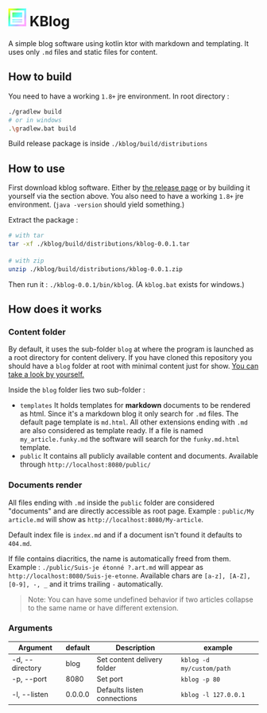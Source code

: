 # ![kblog Logo](logo.png) KBlog

A simple blog software using kotlin ktor with markdown and templating. It uses only `.md` files and static files for
content.

## How to build

You need to have a working `1.8+` jre environment. In root directory :

```bash
./gradlew build
# or in windows
.\gradlew.bat build
```

Build release package is inside `./kblog/build/distributions`

## How to use

First download kblog software. Either by [the release page](https://github.com/L-Briand/kblog/releases) or by building
it yourself via the section above. You also need to have a working `1.8+` jre environment. (`java -version` should yield
something.)

Extract the package :

```bash
# with tar 
tar -xf ./kblog/build/distributions/kblog-0.0.1.tar

# with zip
unzip ./kblog/build/distributions/kblog-0.0.1.zip
```

Then run it : `./kblog-0.0.1/bin/kblog`. (A `kblog.bat` exists for windows.)

## How does it works

### Content folder

By default, it uses the sub-folder `blog` at where the program is launched as a root directory for content delivery. If
you have cloned this repository you should have a `blog` folder at root with minimal content just for
show. [You can take a look by yourself.](./blog)

Inside the `blog` folder lies two sub-folder :

- `templates` It holds templates for **markdown** documents to be rendered as html. Since it's a markdown blog it only
  search for `.md` files. The default page template is `md.html`. All other extensions ending with `.md` are also
  considered as template ready. If a file is named `my_article.funky.md` the software will search for the
  `funky.md.html` template.
- `public` It contains all publicly available content and documents. Available through `http://localhost:8080/public/`

### Documents render

All files ending with `.md` inside the `public` folder are considered "documents" and are directly accessible as root
page. Example : `public/My article.md` will show as `http://localhost:8080/My-article`.

Default index file is `index.md` and if a document isn't found it defaults to `404.md`.

If file contains diacritics, the name is automatically freed from them. Example : `./public/Suis-je étonné ?.art.md`
will appear as `http://localhost:8080/Suis-je-etonne`. Available chars are `[a-z], [A-Z], [0-9], -, _` and it trims
trailing `-` automatically.

> Note: You can have some undefined behavior if two articles collapse to the same name or have different extension.

### Arguments

| Argument        | default | Description                  | example                   |
|-----------------|---------|------------------------------|---------------------------|
| -d, --directory | blog    | Set content delivery folder  | `kblog -d my/custom/path` |
| -p, --port      | 8080    | Set port                     | `kblog -p 80`             |
| -l, --listen    | 0.0.0.0 | Defaults listen connections  | `kblog -l 127.0.0.1`      |
